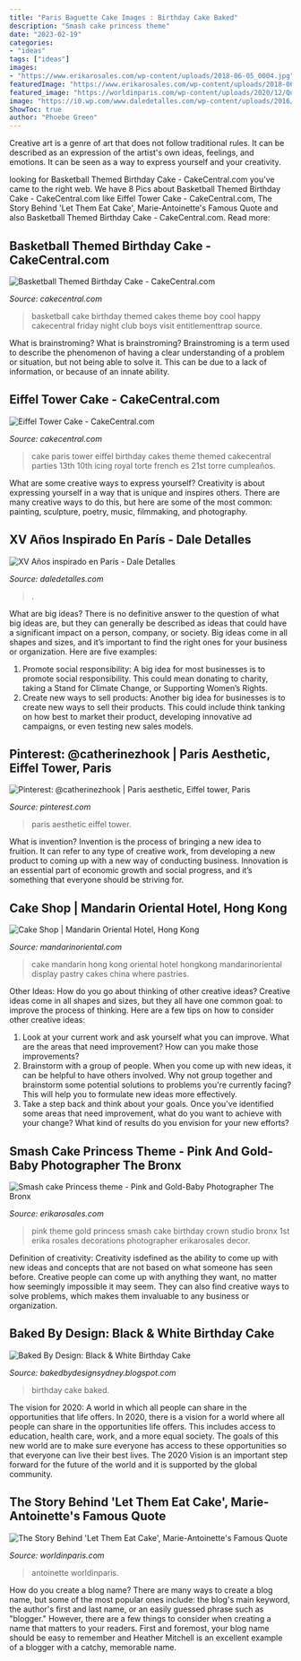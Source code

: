 ```yaml
---
title: "Paris Baguette Cake Images : Birthday Cake Baked"
description: "Smash cake princess theme"
date: "2023-02-19"
categories:
- "ideas"
tags: ["ideas"]
images:
- "https://www.erikarosales.com/wp-content/uploads/2018-06-05_0004.jpg"
featuredImage: "https://www.erikarosales.com/wp-content/uploads/2018-06-05_0004.jpg"
featured_image: "https://worldinparis.com/wp-content/uploads/2020/12/Queen-Marie-Antoinette-Portrait.jpg"
image: "https://i0.wp.com/www.daledetalles.com/wp-content/uploads/2016/01/paris22.jpg"
ShowToc: true
author: "Phoebe Green"
---
```



Creative art is a genre of art that does not follow traditional rules. It can be described as an expression of the artist's own ideas, feelings, and emotions. It can be seen as a way to express yourself and your creativity.

	

		
looking for Basketball Themed Birthday Cake - CakeCentral.com you've came to the right web. We have 8 Pics about Basketball Themed Birthday Cake - CakeCentral.com like Eiffel Tower Cake - CakeCentral.com, The Story Behind &#039;Let Them Eat Cake&#039;, Marie-Antoinette&#039;s Famous Quote and also Basketball Themed Birthday Cake - CakeCentral.com. Read more:
		
    
## Basketball Themed Birthday Cake - CakeCentral.com

<img loading=lazy src="https://cdn001.cakecentral.com/gallery/2015/10/900_v8uvWYYFJq-basketball-themed-birthday-cake.jpg" onerror="this.onerror=null;this.src='https://tse4.mm.bing.net/th?id=OIP.5PCVcZ9s3PiCac3vqHPa-wHaLH&amp;pid=15.1';" alt="Basketball Themed Birthday Cake - CakeCentral.com">

_Source: cakecentral.com_

>basketball cake birthday themed cakes theme boy cool happy cakecentral friday night club boys visit entitlementtrap source. 

	

What is brainstroming?
What is brainstroming? Brainstroming is a term used to describe the phenomenon of having a clear understanding of a problem or situation, but not being able to solve it. This can be due to a lack of information, or because of an innate ability.

    
## Eiffel Tower Cake - CakeCentral.com

<img loading=lazy src="https://cdn001.cakecentral.com/gallery/2015/03/900_697187yS6I_eiffel-tower-cake.jpg" onerror="this.onerror=null;this.src='https://tse4.mm.bing.net/th?id=OIP.itaKSyO948v71ypbTIHpIAHaJ4&amp;pid=15.1';" alt="Eiffel Tower Cake - CakeCentral.com">

_Source: cakecentral.com_

>cake paris tower eiffel birthday cakes theme themed cakecentral parties 13th 10th icing royal torte french es 21st torre cumpleaños. 

	

What are some creative ways to express yourself?
Creativity is about expressing yourself in a way that is unique and inspires others. There are many creative ways to do this, but here are some of the most common: painting, sculpture, poetry, music, filmmaking, and photography.

    
## XV Años Inspirado En París - Dale Detalles

<img loading=lazy src="https://i0.wp.com/www.daledetalles.com/wp-content/uploads/2016/01/paris22.jpg" onerror="this.onerror=null;this.src='https://tse1.mm.bing.net/th?id=OIP.vu4Rj85j9vUcxnuSZ-6K7AHaJ4&amp;pid=15.1';" alt="XV Años inspirado en París - Dale Detalles">

_Source: daledetalles.com_

>. 

	

What are big ideas?
There is no definitive answer to the question of what big ideas are, but they can generally be described as ideas that could have a significant impact on a person, company, or society. Big ideas come in all shapes and sizes, and it’s important to find the right ones for your business or organization. Here are five examples: 
1. Promote social responsibility: A big idea for most businesses is to promote social responsibility. This could mean donating to charity, taking a Stand for Climate Change, or Supporting Women’s Rights. 
2. Create new ways to sell products: Another big idea for businesses is to create new ways to sell their products. This could include think tanking on how best to market their product, developing innovative ad campaigns, or even testing new sales models. 

    
## Pinterest: @catherinezhook | Paris Aesthetic, Eiffel Tower, Paris

<img loading=lazy src="https://i.pinimg.com/736x/db/07/1d/db071da35c08279cad17562e85630228.jpg" onerror="this.onerror=null;this.src='https://tse1.mm.bing.net/th?id=OIP.vlX6fCLondtuATGx8ZSkcQHaJQ&amp;pid=15.1';" alt="Pinterest: @catherinezhook | Paris aesthetic, Eiffel tower, Paris">

_Source: pinterest.com_

>paris aesthetic eiffel tower. 

	

What is invention?
Invention is the process of bringing a new idea to fruition. It can refer to any type of creative work, from developing a new product to coming up with a new way of conducting business. Innovation is an essential part of economic growth and social progress, and it’s something that everyone should be striving for.

    
## Cake Shop | Mandarin Oriental Hotel, Hong Kong

<img loading=lazy src="https://photos.mandarinoriental.com/is/image/MandarinOriental/hong-kong-mandarin-cake-shop-24?$DetailBannerHeight$" onerror="this.onerror=null;this.src='https://tse2.mm.bing.net/th?id=OIP.TDh1Ak7clrhRGKcqrnB4XgHaE8&amp;pid=15.1';" alt="Cake Shop | Mandarin Oriental Hotel, Hong Kong">

_Source: mandarinoriental.com_

>cake mandarin hong kong oriental hotel hongkong mandarinoriental display pastry cakes china where pastries. 

	

Other Ideas: How do you go about thinking of other creative ideas?
Creative ideas come in all shapes and sizes, but they all have one common goal: to improve the process of thinking. Here are a few tips on how to consider other creative ideas:
1. Look at your current work and ask yourself what you can improve. What are the areas that need improvement? How can you make those improvements?
2. Brainstorm with a group of people. When you come up with new ideas, it can be helpful to have others involved. Why not group together and brainstorm some potential solutions to problems you're currently facing? This will help you to formulate new ideas more effectively.
3. Take a step back and think about your goals. Once you've identified some areas that need improvement, what do you want to achieve with your change? What kind of results do you envision for your new efforts?

    
## Smash Cake Princess Theme - Pink And Gold-Baby Photographer The Bronx

<img loading=lazy src="https://www.erikarosales.com/wp-content/uploads/2018-06-05_0004.jpg" onerror="this.onerror=null;this.src='https://tse2.mm.bing.net/th?id=OIP.A085hD0Rb4wunr0_0BM_CwHaFG&amp;pid=15.1';" alt="Smash cake Princess theme - Pink and Gold-Baby Photographer The Bronx">

_Source: erikarosales.com_

>pink theme gold princess smash cake birthday crown studio bronx 1st erika rosales decorations photographer erikarosales decor. 

	

Definition of creativity:
Creativity isdefined as the ability to come up with new ideas and concepts that are not based on what someone has seen before. Creative people can come up with anything they want, no matter how seemingly impossible it may seem. They can also find creative ways to solve problems, which makes them invaluable to any business or organization.

    
## Baked By Design: Black &amp; White Birthday Cake

<img loading=lazy src="http://1.bp.blogspot.com/-n0ICYO4-Ul0/TmxqpxoM8KI/AAAAAAAAAII/n5efX-jZOdE/s1600/140.JPG" onerror="this.onerror=null;this.src='https://tse2.mm.bing.net/th?id=OIP.w6jwwiFUTZNXfLbF3TdqCAHaJM&amp;pid=15.1';" alt="Baked By Design: Black &amp; White Birthday Cake">

_Source: bakedbydesignsydney.blogspot.com_

>birthday cake baked. 

	

The vision for 2020: A world in which all people can share in the opportunities that life offers.
In 2020, there is a vision for a world where all people can share in the opportunities life offers. This includes access to education, health care, work, and a more equal society. The goals of this new world are to make sure everyone has access to these opportunities so that everyone can live their best lives. The 2020 Vision is an important step forward for the future of the world and it is supported by the global community.

    
## The Story Behind &#039;Let Them Eat Cake&#039;, Marie-Antoinette&#039;s Famous Quote

<img loading=lazy src="https://worldinparis.com/wp-content/uploads/2020/12/Queen-Marie-Antoinette-Portrait.jpg" onerror="this.onerror=null;this.src='https://tse2.mm.bing.net/th?id=OIP.17xt2aP1qg-CVr62Jo-OVQHaE8&amp;pid=15.1';" alt="The Story Behind &#039;Let Them Eat Cake&#039;, Marie-Antoinette&#039;s Famous Quote">

_Source: worldinparis.com_

>antoinette worldinparis. 

	

How do you create a blog name?
There are many ways to create a blog name, but some of the most popular ones include: the blog's main keyword, the author's first and last name, or an easily guessed phrase such as "blogger." However, there are a few things to consider when creating a name that matters to your readers. First and foremost, your blog name should be easy to remember and Heather Mitchell is an excellent example of a blogger with a catchy, memorable name.

